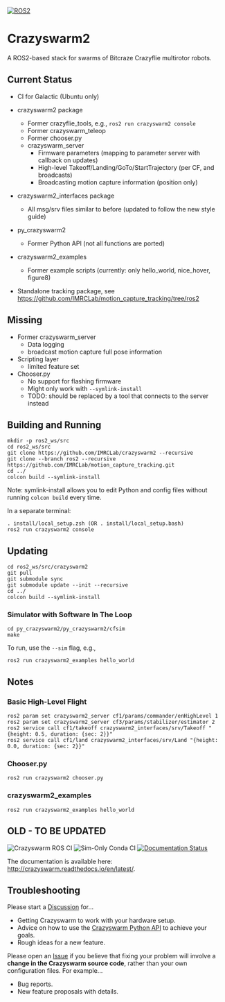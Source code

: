 [![ROS2](https://github.com/IMRCLab/crazyswarm2/actions/workflows/ci-ros2.yml/badge.svg)](https://github.com/IMRCLab/crazyswarm2/actions/workflows/ci-ros2.yml)

# Crazyswarm2
A ROS2-based stack for swarms of Bitcraze Crazyflie multirotor robots.

## Current Status

* CI for Galactic (Ubuntu only)
* crazyswarm2 package
  * Former crazyflie_tools, e.g., `ros2 run crazyswarm2 console`
  * Former crazyswarm_teleop
  * Former chooser.py
  * crazyswarm_server
    * Firmware parameters (mapping to parameter server with callback on updates)
    * High-level Takeoff/Landing/GoTo/StartTrajectory (per CF, and broadcasts)
    * Broadcasting motion capture information (position only)
* crazyswarm2_interfaces package
  * All msg/srv files similar to before (updated to follow the new style guide)

* py_crazyswarm2
  * Former Python API (not all functions are ported)
* crazyswarm2_examples
  * Former example scripts (currently: only hello_world, nice_hover, figure8)
* Standalone tracking package, see https://github.com/IMRCLab/motion_capture_tracking/tree/ros2

## Missing

* Former crazyswarm_server
  * Data logging
  * broadcast motion capture full pose information
* Scripting layer
  * limited feature set
* Chooser.py
  * No support for flashing firmware
  * Might only work with `--symlink-install`
  * TODO: should be replaced by a tool that connects to the server instead

## Building and Running

```
mkdir -p ros2_ws/src
cd ros2_ws/src
git clone https://github.com/IMRCLab/crazyswarm2 --recursive
git clone --branch ros2 --recursive https://github.com/IMRCLab/motion_capture_tracking.git
cd ../
colcon build --symlink-install
```
Note: symlink-install allows you to edit Python and config files without running `colcon build` every time.

In a separate terminal:
```
. install/local_setup.zsh (OR . install/local_setup.bash)
ros2 run crazyswarm2 console
```

## Updating

```
cd ros2_ws/src/crazyswarm2
git pull
git submodule sync
git submodule update --init --recursive
cd ../
colcon build --symlink-install
```

### Simulator with Software In The Loop

```
cd py_crazyswarm2/py_crazyswarm2/cfsim
make
```

To run, use the `--sim` flag, e.g., 

```
ros2 run crazyswarm2_examples hello_world
```

## Notes

### Basic High-Level Flight

```
ros2 param set crazyswarm2_server cf1/params/commander/enHighLevel 1
ros2 param set crazyswarm2_server cf3/params/stabilizer/estimator 2
ros2 service call cf1/takeoff crazyswarm2_interfaces/srv/Takeoff "{height: 0.5, duration: {sec: 2}}"
ros2 service call cf1/land crazyswarm2_interfaces/srv/Land "{height: 0.0, duration: {sec: 2}}"
```

### Chooser.py

```
ros2 run crazyswarm2 chooser.py
```

### crazyswarm2_examples

```
ros2 run crazyswarm2_examples hello_world
```

## OLD - TO BE UPDATED

![Crazyswarm ROS CI](https://github.com/USC-ACTLab/crazyswarm/workflows/Crazyswarm%20ROS%20CI/badge.svg)
![Sim-Only Conda CI](https://github.com/USC-ACTLab/crazyswarm/workflows/Sim-Only%20Conda%20CI/badge.svg)
[![Documentation Status](https://readthedocs.org/projects/crazyswarm/badge/?version=latest)](https://crazyswarm.readthedocs.io/en/latest/?badge=latest)

The documentation is available here: http://crazyswarm.readthedocs.io/en/latest/.

## Troubleshooting
Please start a [Discussion](https://github.com/USC-ACTLab/crazyswarm/discussions) for...

- Getting Crazyswarm to work with your hardware setup.
- Advice on how to use the [Crazyswarm Python API](https://crazyswarm.readthedocs.io/en/latest/api.html) to achieve your goals.
- Rough ideas for a new feature.

Please open an [Issue](https://github.com/USC-ACTLab/crazyswarm/issues) if you believe that fixing your problem will involve a **change in the Crazyswarm source code**, rather than your own configuration files. For example...

- Bug reports.
- New feature proposals with details.

